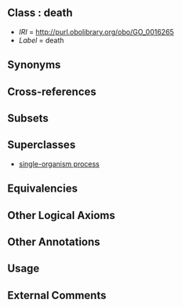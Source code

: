 
## Class : death

 * *IRI* = http://purl.obolibrary.org/obo/GO_0016265
 * *Label* = death

## Synonyms


## Cross-references


## Subsets


## Superclasses

 * [single-organism process](../../GO/99/GO_0044699.md)

## Equivalencies


## Other Logical Axioms


## Other Annotations


## Usage


## External Comments

